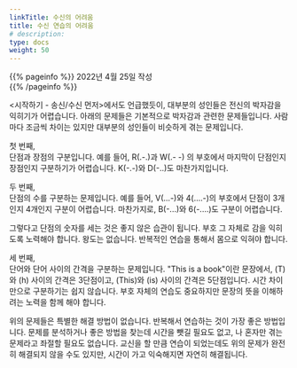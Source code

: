 ```yaml
---
linkTitle: 수신의 어려움
title: 수신 연습의 어려움
# description: 
type: docs
weight: 50
---
```

{{% pageinfo %}}
2022년 4월 25일 작성<br>
{{% /pageinfo %}}

<시작하기 - 송신/수신 먼저>에서도 언급했듯이, 대부분의 성인들은 전신의 박자감을 익히기가 어렵습니다. 아래의 문제들은 기본적으로 박자감과 관련한 문제들입니다. 사람마다 조금씩 차이는 있지만 대부분의 성인들이 비슷하게 겪는 문제입니다.

첫 번째,<br>
단점과 장점의 구분입니다. 예를 들어, R(.-.)과 W(.- -) 의 부호에서 마지막이 단점인지 장점인지 구분하기가 어렵습니다.
K(-.-)와 D(-..)도 마찬가지입니다.

두 번째,<br>
단점의 수를 구분하는 문제입니다. 예를 들어, V(...-)와 4(....-)의 부호에서 단점이 3개인지 4개인지 구분이 어렵습니다.
마찬가지로, B(-...)와 6(-....)도 구분이 어렵습니다.

그렇다고 단점의 숫자를 세는 것은 좋지 않은 습관이 됩니다. 부호 그 자체로 감을 익히도록 노력해야 합니다. 왕도는 없습니다. 반복적인 연습을 통해서 몸으로 익혀야 합니다.

세 번째,<br>
단어와 단어 사이의 간격을 구분하는 문제입니다. "This is a book"이란 문장에서, (T)와 (h) 사이의 간격은 3단점이고, (This)와 (is) 사이의 간격은 5단점입니다. 시간 차이만으로 구분하기는 쉽지 않습니다. 부호 자체의 연습도 중요하지만 문장의 뜻을 이해하려는 노력을 함께 해야 합니다.

위의 문제들은 특별한 해결 방법이 없습니다. 반복해서 연습하는 것이 가장 좋은 방법입니다. 문제를 분석하거나 좋은 방법을 찾는데 시간을 뺏길 필요도 없고, 나 혼자만 겪는 문제라고 좌절할 필요도 없습니다. 교신을 할 만큼 연습이 되었는데도 위의 문제가 완전히 해결되지 않을 수도 있지만, 시간이 가고 익숙해지면 자연히 해결됩니다.

